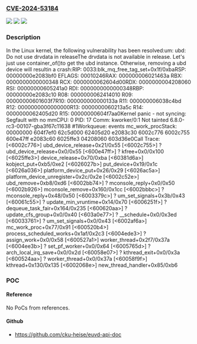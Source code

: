 ### [CVE-2024-53184](https://cve.mitre.org/cgi-bin/cvename.cgi?name=CVE-2024-53184)
![](https://img.shields.io/static/v1?label=Product&message=Linux&color=blue)
![](https://img.shields.io/static/v1?label=Version&message=1da177e4c3f41524e886b7f1b8a0c1fc7321cac2%3C%2023d742a3fcd4781eed015a3a93e6a0e3ab1ef2a8%20&color=brighgreen)
![](https://img.shields.io/static/v1?label=Vulnerability&message=n%2Fa&color=brighgreen)

### Description

In the Linux kernel, the following vulnerability has been resolved:um: ubd: Do not use drvdata in releaseThe drvdata is not available in release. Let's just use container_of()to get the ubd instance. Otherwise, removing a ubd device will resultin a crash:RIP: 0033:blk_mq_free_tag_set+0x1f/0xbaRSP: 00000000e2083bf0  EFLAGS: 00010246RAX: 000000006021463a RBX: 0000000000000348 RCX: 0000000062604d00RDX: 0000000004208060 RSI: 00000000605241a0 RDI: 0000000000000348RBP: 00000000e2083c10 R08: 0000000062414010 R09: 00000000601603f7R10: 000000000000133a R11: 000000006038c4bd R12: 0000000000000000R13: 0000000060213a5c R14: 0000000062405d20 R15: 00000000604f7aa0Kernel panic - not syncing: Segfault with no mmCPU: 0 PID: 17 Comm: kworker/0:1 Not tainted 6.8.0-rc3-00107-gba3f67c11638 #1Workqueue: events mc_work_procStack: 00000000 604f7ef0 62c5d000 62405d20 e2083c30 6002c776 6002c755 600e47ff e2083c60 6025ffe3 04208060 603d36e0Call Trace: [<6002c776>] ubd_device_release+0x21/0x55 [<6002c755>] ? ubd_device_release+0x0/0x55 [<600e47ff>] ? kfree+0x0/0x100 [<6025ffe3>] device_release+0x70/0xba [<60381d6a>] kobject_put+0xb5/0xe2 [<6026027b>] put_device+0x19/0x1c [<6026a036>] platform_device_put+0x26/0x29 [<6026ac5a>] platform_device_unregister+0x2c/0x2e [<6002c52e>] ubd_remove+0xb8/0xd6 [<6002bb74>] ? mconsole_reply+0x0/0x50 [<6002b926>] mconsole_remove+0x160/0x1cc [<6002bbbc>] ? mconsole_reply+0x48/0x50 [<6003379c>] ? um_set_signals+0x3b/0x43 [<60061c55>] ? update_min_vruntime+0x14/0x70 [<6006251f>] ? dequeue_task_fair+0x164/0x235 [<600620aa>] ? update_cfs_group+0x0/0x40 [<603a0e77>] ? __schedule+0x0/0x3ed [<60033761>] ? um_set_signals+0x0/0x43 [<6002af6a>] mc_work_proc+0x77/0x91 [<600520b4>] process_scheduled_works+0x1af/0x2c3 [<6004ede3>] ? assign_work+0x0/0x58 [<600527a1>] worker_thread+0x2f7/0x37a [<6004ee3b>] ? set_pf_worker+0x0/0x64 [<6005765d>] ? arch_local_irq_save+0x0/0x2d [<60058e07>] ? kthread_exit+0x0/0x3a [<600524aa>] ? worker_thread+0x0/0x37a [<60058f9f>] kthread+0x130/0x135 [<6002068e>] new_thread_handler+0x85/0xb6

### POC

#### Reference
No PoCs from references.

#### Github
- https://github.com/cku-heise/euvd-api-doc

